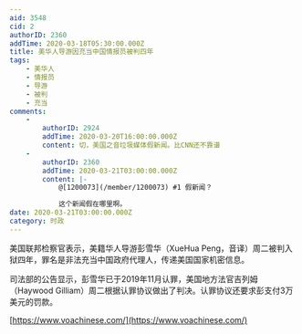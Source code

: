 ```yaml
---
aid: 3548
cid: 2
authorID: 2360
addTime: 2020-03-18T05:30:00.000Z
title: 美华人导游因充当中国情报员被判四年
tags:
    - 美华人
    - 情报员
    - 导游
    - 被判
    - 充当
comments:
    -
        authorID: 2924
        addTime: 2020-03-20T16:00:00.000Z
        content: 切，美国之音垃圾媒体假新闻。比CNN还不靠谱
    -
        authorID: 2360
        addTime: 2020-03-21T03:00:00.000Z
        content: |-
            @[1200073](/member/1200073) #1 假新闻？

            这个新闻假在哪里啊。
date: 2020-03-21T03:00:00.000Z
category: 时政
---
```


美国联邦检察官表示，美籍华人导游彭雪华（XueHua Peng，音译）周二被判入狱四年，罪名是非法充当中国政府代理人，传递美国国家机密信息。

司法部的公告显示，彭雪华已于2019年11月认罪，美国地方法官吉列姆（Haywood Gilliam）周二根据认罪协议做出了判决。认罪协议还要求彭支付3万美元的罚款。

[https://www.voachinese.com/](https://www.voachinese.com/)
